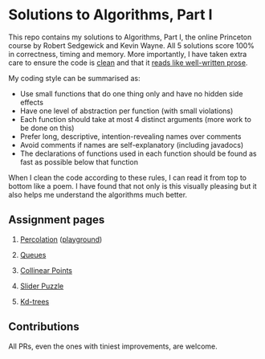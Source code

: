 # Solutions to Algorithms, Part I

This repo contains my solutions to Algorithms, Part I, the online Princeton course by Robert Sedgewick and Kevin Wayne. All 5 solutions score 100% in correctness, timing and memory. More importantly, I have taken extra care to ensure the code is [clean](https://www.goodreads.com/book/show/3735293-clean-code) and that it [reads like well-written prose](https://hackernoon.com/how-to-write-clean-code-d557d998bb08).

My coding style can be summarised as:

- Use small functions that do one thing only and have no hidden side effects
- Have one level of abstraction per function (with small violations)
- Each function should take at most 4 distinct arguments (more work to be done on this)
- Prefer long, descriptive, intention-revealing names over comments
- Avoid comments if names are self-explanatory (including javadocs)
- The declarations of functions used in each function should be found as fast as possible below that function

When I clean the code according to these rules, I can read it from top to bottom like a poem. I have found that not only is this visually pleasing but it also helps me understand the algorithms much better.

## Assignment pages

1. [Percolation](https://coursera.cs.princeton.edu/algs4/assignments/percolation/specification.php) ([playground](https://anarkafkas.com/algos/percolation))

2. [Queues](https://coursera.cs.princeton.edu/algs4/assignments/queues/specification.php)

3. [Collinear Points](https://coursera.cs.princeton.edu/algs4/assignments/collinear/specification.php)

4. [Slider Puzzle](https://coursera.cs.princeton.edu/algs4/assignments/8puzzle/specification.php)

5. [Kd-trees](https://coursera.cs.princeton.edu/algs4/assignments/kdtree/specification.php)

## Contributions

All PRs, even the ones with tiniest improvements, are welcome.
